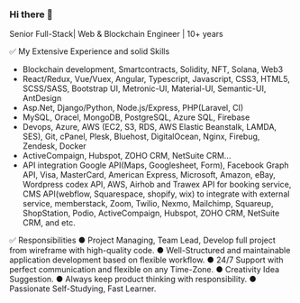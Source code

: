 ### Hi there 👋

<!--
**GoalPanda/goalpanda** is a ✨ _special_ ✨ repository because its `README.md` (this file) appears on your GitHub profile.

Here are some ideas to get you started:

- 🔭 I’m currently working on ...
- 🌱 I’m currently learning ...
- 👯 I’m looking to collaborate on ...
- 🤔 I’m looking for help with ...
- 💬 Ask me about ...
- 📫 How to reach me: ...
- 😄 Pronouns: ...
- ⚡ Fun fact: ...
-->

Senior Full-Stack| Web & Blockchain Engineer | 10+ years

✅ My Extensive Experience and solid Skills
- Blockchain development, Smartcontracts, Solidity, NFT, Solana, Web3
- React/Redux, Vue/Vuex, Angular, Typescript, Javascript, CSS3, HTML5, SCSS/SASS, Bootstrap UI, Metronic-UI, Material-UI, Semantic-UI, AntDesign
- Asp.Net, Django/Python, Node.js/Express, PHP(Laravel, CI)
- MySQL, Oracel, MongoDB, PostgreSQL, Azure SQL, Firebase
- Devops, Azure, AWS (EC2, S3, RDS, AWS Elastic Beanstalk, LAMDA, SES), Git, cPanel, Plesk, Bluehost, DigitalOcean, Nginx, Firebug, Zendesk, Docker
- ActiveCompaign, Hubspot, ZOHO CRM, NetSuite CRM...
- API integration
Google API(Maps, Googlesheet, Form), Facebook Graph API, Visa, MasterCard, American Express, Microsoft, Amazon, eBay, Wordpress codex API, AWS, Airhob and Trawex API for booking service, CMS API(webflow, Squarespace, shopify, wix) to integrate with external service, memberstack, Zoom, Twilio, Nexmo, Mailchimp, Squareup, ShopStation, Podio, ActiveCompaign, Hubspot, ZOHO CRM, NetSuite CRM, and etc.


✅ Responsibilities
●	Project Managing, Team Lead, Develop full project from wireframe with high-quality code.
●	Well-Structured and maintainable application development based on flexible workflow.
●	24/7 Support with perfect communication and flexible on any Time-Zone.
●	Creativity Idea Suggestion.
●	Always keep product thinking with responsibility.
●	Passionate Self-Studying, Fast Learner.

